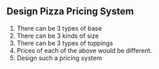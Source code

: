 ## Design Pizza Pricing System

1. There can be 3 types of base
2. There can be 3 kinds of size
3. There can be 3 types of toppings
4. Prices of each of the above would be different. 
5. Design such a pricing system